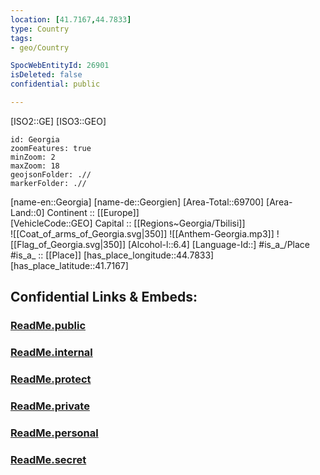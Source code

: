 ```yaml
---
location: [41.7167,44.7833] 
type: Country
tags:
- geo/Country

SpocWebEntityId: 26901
isDeleted: false
confidential: public

---
```

[ISO2::GE] 
[ISO3::GEO] 

```leaflet
id: Georgia
zoomFeatures: true 
minZoom: 2 
maxZoom: 18
geojsonFolder: .//
markerFolder: .//
```

[name-en::Georgia] 
[name-de::Georgien] 
[Area-Total::69700] 
[Area-Land::0] 
Continent :: [[Europe]]  
[VehicleCode::GEO] 
Capital :: [[Regions~Georgia/Tbilisi]]  
![[Coat_of_arms_of_Georgia.svg|350]] 
![[Anthem-Georgia.mp3]] 
![[Flag_of_Georgia.svg|350]] 
[Alcohol-l::6.4] 
[Language-Id::] 
#is_a_/Place  
#is_a_ :: [[Place]] 
[has_place_longitude::44.7833] 
[has_place_latitude::41.7167] 


## Confidential Links & Embeds: 

### [ReadMe.public](/_public/\Earth\Continent\Europe\Europe~East\Georgia,EuropeReadMe.public.md) 

### [ReadMe.internal](/_internal/\Earth\Continent\Europe\Europe~East\Georgia,EuropeReadMe.internal.md) 

### [ReadMe.protect](/_protect/\Earth\Continent\Europe\Europe~East\Georgia,EuropeReadMe.protect.md) 

### [ReadMe.private](/_private/\Earth\Continent\Europe\Europe~East\Georgia,EuropeReadMe.private.md) 

### [ReadMe.personal](/_personal/\Earth\Continent\Europe\Europe~East\Georgia,EuropeReadMe.personal.md) 

### [ReadMe.secret](/_secret/\Earth\Continent\Europe\Europe~East\Georgia,EuropeReadMe.secret.md)

